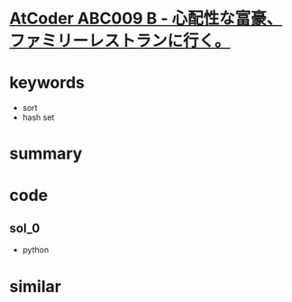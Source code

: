 # [AtCoder ABC009  B - 心配性な富豪、ファミリーレストランに行く。](https://atcoder.jp/contests/abc009/tasks/abc009_2)


# keywords 
- sort 
- hash set

# summary 


# code 
## sol_0
- python


# similar
